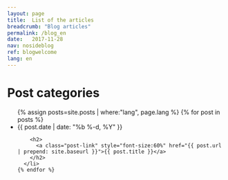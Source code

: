 ```yaml
---
layout: page
title:  List of the articles
breadcrumb: "Blog articles"
permalink: /blog_en
date:   2017-11-28
nav: nosideblog
ref: blogwelcome
lang: en
---
```




<!----------------- Liste des articles de blog ------------------->
  <div class="wrapper">
  <h1 class="page-heading">Post categories</h1>
 <ul class="post-list">
    {% assign posts=site.posts | where:"lang", page.lang %}
    {% for post in posts %}
      <li>
        <span class="post-meta">{{ post.date | date: "%b %-d, %Y" }}</span>

        <h2>
          <a class="post-link" style="font-size:60%" href="{{ post.url | prepend: site.baseurl }}">{{ post.title }}</a>
        </h2>
      </li>
    {% endfor %}
  </ul>
  </div>
  <!----------------- Fin de la liste des articles de blog ------------------->
